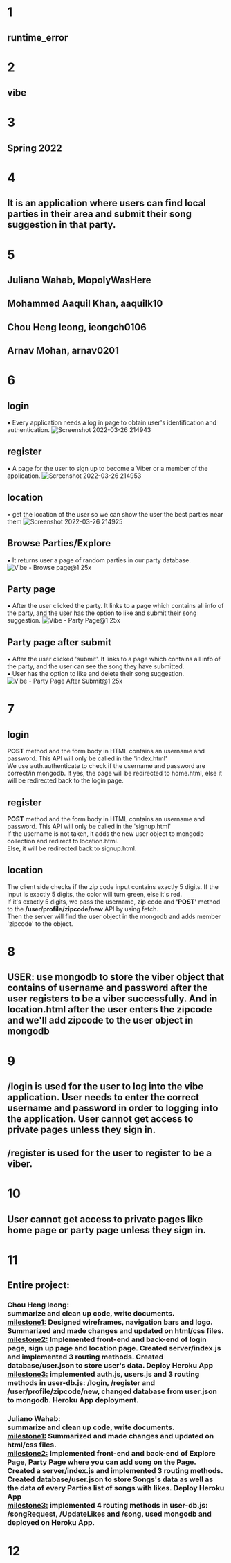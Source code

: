 # 1
## runtime_error
# 2
## vibe
# 3
## Spring 2022
# 4
## It is an application where users can find local parties in their area and submit their song suggestion in that party.
# 5
## Juliano Wahab, MopolyWasHere
## Mohammed Aaquil Khan, aaquilk10
## Chou Heng Ieong, ieongch0106
## Arnav Mohan, arnav0201
# 6
## login
• Every application needs a log in page to obtain user's identification and authentication.
![Screenshot 2022-03-26 214943](https://user-images.githubusercontent.com/71384413/160263243-748596fb-7f64-4ca2-8947-6f9ca386d6db.jpg)
## register
• A page for the user to sign up to become a Viber or a member of the application.
![Screenshot 2022-03-26 214953](https://user-images.githubusercontent.com/71384413/160263208-97578d72-25ce-4159-be2d-e69ffca177dc.jpg)
## location
• get the location of the user so we can show the user the best parties near them
![Screenshot 2022-03-26 214925](https://user-images.githubusercontent.com/71384413/160263199-c855e159-1eee-49c3-995e-aae2f2f2dd64.jpg)
## Browse Parties/Explore
• It returns user a page of random parties in our party database.
![Vibe - Browse page@1 25x](https://user-images.githubusercontent.com/71384413/159188202-d2a6f01d-3f36-42b1-827d-f651c8c0703d.png)
## Party page
• After the user clicked the party. It links to a page which contains all info of the party, and the user has the option to like and submit their song suggestion.
![Vibe - Party Page@1 25x](https://user-images.githubusercontent.com/71384413/159188173-6178c50a-6575-4628-8d5c-0d445103f35b.png)
## Party page after submit
• After the user clicked 'submit'. It links to a page which contains all info of the party, and the user can see the song they have submitted. <br>
• User has the option to like and delete their song suggestion.
![Vibe - Party Page After Submit@1 25x](https://user-images.githubusercontent.com/71384413/159188177-707a0ee9-a9e4-46d7-8541-da00253d5608.png)
# 7 
## login
**POST** method and the form body in HTML contains an username and password. This API will only be called in the 'index.html'<br>
We use auth.authenticate to check if the username and password are correct/in mongodb. If yes, the page will be redirected to home.html, else it will be redirected back to the login page.
## register
**POST** method and the form body in HTML contains an username and password. This API will only be called in the 'signup.html'<br>
If the username is not taken, it adds the new user object to mongodb collection and redirect to location.html.<br>
Else, it will be redirected back to signup.html.
## location
The client side checks if the zip code input contains exactly 5 digits. If the input is exactly 5 digits, the color will turn green, else it's red.<br>
If it's exactly 5 digits, we pass the username, zip code and **'POST'** method to the **/user/profile/zipcode/new** API by using fetch. <br>
Then the server will find the user object in the mongodb and adds member 'zipcode' to the object.

# 8
## USER: use mongodb to store the viber object that contains of username and password after the user registers to be a viber successfully. And in location.html after the user enters the zipcode and we'll add zipcode to the user object in mongodb 

# 9
## /login is used for the user to log into the vibe application. User needs to enter the correct username and password in order to logging into the application. User cannot get access to private pages unless they sign in.
## /register is used for the user to register to be a viber.
# 10
## User cannot get access to private pages like home page or party page unless they sign in.
# 11
## Entire project:
### Chou Heng Ieong: <br>summarize and clean up code, write documents.<br> <u>milestone1:</u> Designed wireframes, navigation bars and logo. Summarized and made changes and updated on html/css files. <br><u>milestone2:</u> Implemented front-end and back-end of login page, sign up page and location page. Created server/index.js and implemented 3 routing methods. Created database/user.json to store user's data. Deploy Heroku App <br><u>milestone3:</u> implemented auth.js, users.js and 3 routing methods in user-db.js: /login, /register and /user/profile/zipcode/new, changed database from user.json to mongodb. Heroku App deployment.
### Juliano Wahab: <br>summarize and clean up code, write documents.<br> <u>milestone1:</u> Summarized and made changes and updated on html/css files. <br><u>milestone2:</u> Implemented front-end and back-end of Explore Page, Party Page where you can add song on the Page. Created a server/index.js and implemented 3 routing methods. Created database/user.json to store Songs's data as well as the data of every Parties list of songs with likes. Deploy Heroku App <br><u>milestone3:</u> implemented 4 routing methods in user-db.js: /songRequest, /UpdateLikes and /song, used mongodb and deployed on Heroku App.
# 12

